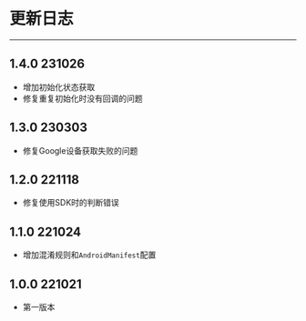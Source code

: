 # 更新日志

---

## 1.4.0 231026

+ 增加初始化状态获取
+ 修复重复初始化时没有回调的问题

## 1.3.0 230303

+ 修复Google设备获取失败的问题

## 1.2.0 221118

+ 修复使用SDK时的判断错误

## 1.1.0 221024

+ 增加混淆规则和`AndroidManifest`配置

## 1.0.0 221021

+ 第一版本